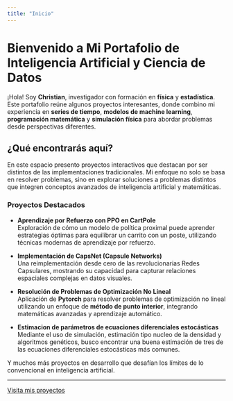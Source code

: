 ```yaml
---
title: "Inicio"
---
```


# Bienvenido a Mi Portafolio de Inteligencia Artificial y Ciencia de Datos

¡Hola! Soy **Christian**, investigador con formación en **física** y **estadística**. Este portafolio reúne algunos proyectos interesantes, donde combino mi experiencia en **series de tiempo**, **modelos de machine learning**, **programación matemática** y **simulación física** para abordar problemas desde perspectivas diferentes.

## ¿Qué encontrarás aquí?

En este espacio presento proyectos interactivos que destacan por ser distintos de las implementaciones  tradicionales. Mi enfoque no solo se basa en resolver problemas, sino en explorar soluciones a problemas distintos que integren conceptos avanzados de inteligencia artificial y matemáticas.

### Proyectos Destacados

- **Aprendizaje por Refuerzo con PPO en CartPole**  
  Exploración de cómo un modelo de política proximal puede aprender estrategias óptimas para equilibrar un carrito con un poste, utilizando técnicas modernas de aprendizaje por refuerzo.

- **Implementación de CapsNet (Capsule Networks)**  
  Una reimplementación desde cero de las revolucionarias Redes Capsulares, mostrando su capacidad para capturar relaciones espaciales complejas en datos visuales.

- **Resolución de Problemas de Optimización No Lineal**  
  Aplicación de **Pytorch** para resolver problemas de optimización no lineal utilizando un enfoque de **método de punto interior**, integrando matemáticas avanzadas y aprendizaje automático.

- **Estimacion de parámetros de ecuaciones diferenciales estocásticas**  
  Mediante el uso de simulación, estimación tipo nucleo de la densidad y algoritmos genéticos, busco encontrar una buena estimación de tres de las ecuaciones diferenciales estocásticas más comunes.

Y muchos más proyectos en desarrollo que desafían los límites de lo convencional en inteligencia artificial.


---

[Visita mis proyectos](#)